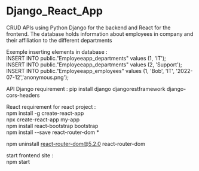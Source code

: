 # Django_React_App

CRUD APIs using Python Django for the backend and React for the frontend. The database holds information about employees in company and their affiliation to the different departments


Exemple inserting elements in database :  
INSERT INTO public."Employeeapp_departments" values (1, 'IT');  
INSERT INTO public."Employeeapp_departments" values (2, 'Support');  
INSERT INTO public."Employeeapp_employees" values (1, 'Bob', 'IT', '2022-07-12','anonymous.png');  

API Django requirement :
pip install django djangorestframework django-cors-headers  

React requirement for react project :  
npm install -g create-react-app  
npx create-react-app my-app  
npm install react-bootstrap bootstrap  
npm install --save react-router-dom  *

npm uninstall react-router-dom@5.2.0 react-router-dom  

start frontend site :  
npm start  


